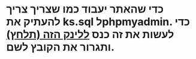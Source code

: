 <h1>כדי שהאתר יעבוד כמו שצריך צריך להעתיק את ks.sql לphpmyadmin. כדי לעשות את זה כנס <a href="127.0.0.1/phpmyadmin/">ללינק הזה (תלחץ)</a> ותגרור את הקובץ לשם.</h1>
